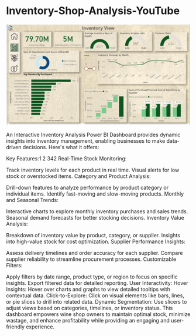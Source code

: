 # Inventory-Shop-Analysis-YouTube
![Dashboard](Dashboard1.png)

An Interactive Inventory Analysis Power BI Dashboard provides dynamic insights into inventory management, enabling businesses to make data-driven decisions. Here's what it offers:

Key Features:1 2 342
Real-Time Stock Monitoring:

Track inventory levels for each product in real time.
Visual alerts for low stock or overstocked items.
Category and Product Analysis:

Drill-down features to analyze performance by product category or individual items.
Identify fast-moving and slow-moving products.
Monthly and Seasonal Trends:

Interactive charts to explore monthly inventory purchases and sales trends.
Seasonal demand forecasts for better stocking decisions.
Inventory Value Analysis:

Breakdown of inventory value by product, category, or supplier.
Insights into high-value stock for cost optimization.
Supplier Performance Insights:

Assess delivery timelines and order accuracy for each supplier.
Compare supplier reliability to streamline procurement processes.
Customizable Filters:

Apply filters by date range, product type, or region to focus on specific insights.
Export filtered data for detailed reporting.
User Interactivity:
Hover Insights: Hover over charts and graphs to view detailed tooltips with contextual data.
Click-to-Explore: Click on visual elements like bars, lines, or pie slices to drill into related data.
Dynamic Segmentation: Use slicers to adjust views based on categories, timelines, or inventory status.
This dashboard empowers wine shop owners to maintain optimal stock, minimize wastage, and enhance profitability while providing an engaging and user-friendly experience.
